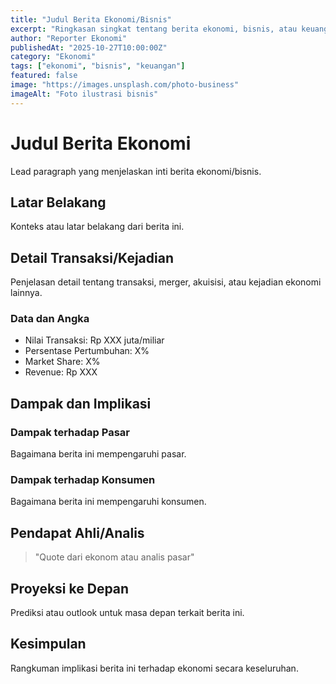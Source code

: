 ```yaml
---
title: "Judul Berita Ekonomi/Bisnis"
excerpt: "Ringkasan singkat tentang berita ekonomi, bisnis, atau keuangan."
author: "Reporter Ekonomi"
publishedAt: "2025-10-27T10:00:00Z"
category: "Ekonomi"
tags: ["ekonomi", "bisnis", "keuangan"]
featured: false
image: "https://images.unsplash.com/photo-business"
imageAlt: "Foto ilustrasi bisnis"
---
```


# Judul Berita Ekonomi

Lead paragraph yang menjelaskan inti berita ekonomi/bisnis.

## Latar Belakang

Konteks atau latar belakang dari berita ini.

## Detail Transaksi/Kejadian

Penjelasan detail tentang transaksi, merger, akuisisi, atau kejadian ekonomi lainnya.

### Data dan Angka

- Nilai Transaksi: Rp XXX juta/miliar
- Persentase Pertumbuhan: X%
- Market Share: X%
- Revenue: Rp XXX

## Dampak dan Implikasi

### Dampak terhadap Pasar

Bagaimana berita ini mempengaruhi pasar.

### Dampak terhadap Konsumen

Bagaimana berita ini mempengaruhi konsumen.

## Pendapat Ahli/Analis

> "Quote dari ekonom atau analis pasar"

## Proyeksi ke Depan

Prediksi atau outlook untuk masa depan terkait berita ini.

## Kesimpulan

Rangkuman implikasi berita ini terhadap ekonomi secara keseluruhan.

